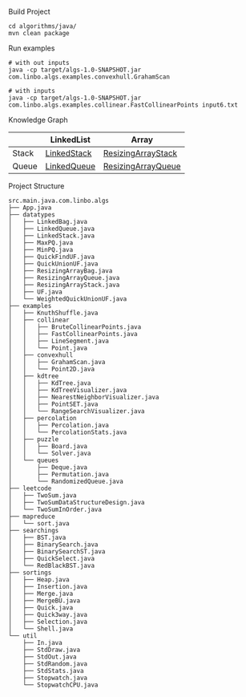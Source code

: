 Build Project

```
cd algorithms/java/
mvn clean package
```

Run examples

```
# with out inputs
java -cp target/algs-1.0-SNAPSHOT.jar com.linbo.algs.examples.convexhull.GrahamScan

# with inputs
java -cp target/algs-1.0-SNAPSHOT.jar com.linbo.algs.examples.collinear.FastCollinearPoints input6.txt
```

Knowledge Graph

|       | LinkedList | Array  | 
|-------|------------|--------|
| Stack | [LinkedStack](src/main/java/com/linbo/algs/datatypes/LinkedStack.java) | [ResizingArrayStack](src/main/java/com/linbo/algs/datatypes/ResizingArrayStack.java) |
| Queue | [LinkedQueue](src/main/java/com/linbo/algs/datatypes/LinkedQueue.java) | [ResizingArrayQueue](src/main/java/com/linbo/algs/datatypes/ResizingArrayQueue.java) |

Project Structure

```
src.main.java.com.linbo.algs 
├── App.java
├── datatypes
│   ├── LinkedBag.java
│   ├── LinkedQueue.java
│   ├── LinkedStack.java
│   ├── MaxPQ.java
│   ├── MinPQ.java
│   ├── QuickFindUF.java
│   ├── QuickUnionUF.java
│   ├── ResizingArrayBag.java
│   ├── ResizingArrayQueue.java
│   ├── ResizingArrayStack.java
│   ├── UF.java
│   └── WeightedQuickUnionUF.java
├── examples
│   ├── KnuthShuffle.java
│   ├── collinear
│   │   ├── BruteCollinearPoints.java
│   │   ├── FastCollinearPoints.java
│   │   ├── LineSegment.java
│   │   └── Point.java
│   ├── convexhull
│   │   ├── GrahamScan.java
│   │   └── Point2D.java
│   ├── kdtree
│   │   ├── KdTree.java
│   │   ├── KdTreeVisualizer.java
│   │   ├── NearestNeighborVisualizer.java
│   │   ├── PointSET.java
│   │   └── RangeSearchVisualizer.java
│   ├── percolation
│   │   ├── Percolation.java
│   │   └── PercolationStats.java
│   ├── puzzle
│   │   ├── Board.java
│   │   └── Solver.java
│   └── queues
│       ├── Deque.java
│       ├── Permutation.java
│       └── RandomizedQueue.java
├── leetcode
│   ├── TwoSum.java
│   ├── TwoSumDataStructureDesign.java
│   └── TwoSumInOrder.java
├── mapreduce
│   └── sort.java
├── searchings
│   ├── BST.java
│   ├── BinarySearch.java
│   ├── BinarySearchST.java
│   ├── QuickSelect.java
│   └── RedBlackBST.java
├── sortings
│   ├── Heap.java
│   ├── Insertion.java
│   ├── Merge.java
│   ├── MergeBU.java
│   ├── Quick.java
│   ├── Quick3way.java
│   ├── Selection.java
│   └── Shell.java
└── util
    ├── In.java
    ├── StdDraw.java
    ├── StdOut.java
    ├── StdRandom.java
    ├── StdStats.java
    ├── Stopwatch.java
    └── StopwatchCPU.java
```
